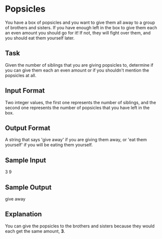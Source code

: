 # Popsicles

You have a box of popsicles and you want to give them all away to a group of brothers and sisters. If you have enough left in the box to give them each an even amount you should go for it! If not, they will fight over them, and you should eat them yourself later.

## Task
Given the number of siblings that you are giving popsicles to, determine if you can give them each an even amount or if you shouldn't mention the popsicles at all.

## Input Format
Two integer values, the first one represents the number of siblings, and the second one represents the number of popsicles that you have left in the box.

## Output Format
A string that says 'give away' if you are giving them away, or 'eat them yourself' if you will be eating them yourself.

## Sample Input
3 9

## Sample Output
give away

## Explanation
You can give the popsicles to the brothers and sisters because they would each get the same amount, **3**.